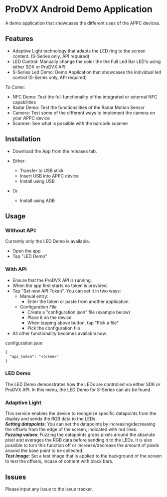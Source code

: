 # ProDVX Android Demo Application
A demo application that showcases the different uses of the APPC devices.

## Features
- Adaptive Light technology that adapts the LED ring to the screen content. (S-Series only, API required)
- LED Control: Manually change the color the the Full Led Bar LED's using either SDK or ProDVX API
- S-Series Led Demo: Demo Application that showcases the individual led control (S-Series only,  API required)

_To Come_:
- NFC Demo: Test the full functionality of the integrated or external NFC capabilities
- Radar Demo: Test the functionalities of the Radar Motion Sensor
- Camera: Test some of the different ways to implement the camera on your APPC device
- Scanner: See what is possible with the barcode scanner

## Installation
- Download the App from the releases tab.

- Either:
  - Transfer to USB stick
  - Insert USB into APPC device
  - Install using USB
- Or
  - Install using ADB
 
## Usage
### Without API:
Currently only the LED Demo is available.
- Open the app
- Tap "LED Demo"

### With API
- Ensure that the ProDVX API is running.
- When the app first starts no token is provided.
- Tap "Set new API Token". You can set it in two ways:
  - Manual entry:
    - Enter the token or paste from another application
  - Configuration File
    - Create a "configuration.json" file  (example below)
    - Place it on the device
    - When tapping above button, tap "Pick a file"
    - Pick the configuration file
- All other functionality becomes available now.

configuration.json
```
{
  "api_token": "<token>"
}
```

### LED Demo
The LED Demo demonstrates how the LEDs are controlled via either SDK or ProDVX API.
In this menu, the LED Demo for S-Series can als be found.

### Adaptive Light
This service enables the device to recognize specific datapoints from the display and sends the RGB data to the LEDs.\
_**Setting datapoints**_: You can set the datapoints by increasing/decreasing the offsets from the edge of the screen, indicated with red lines.\
_**Fuzzing values**_: Fuzzing the datapoints grabs pixels around the absolute pixel and averages the RGB data before sending it to the LEDs. It is also possible to turn this function off or increase/decrease the amount of pixels around the base point to be collected.\
_**Test Image**_: Set a test image that is applied to the background of the screen to test the offsets, incase of content with black bars.

## Issues
Please input any issue to the issue tracker.
